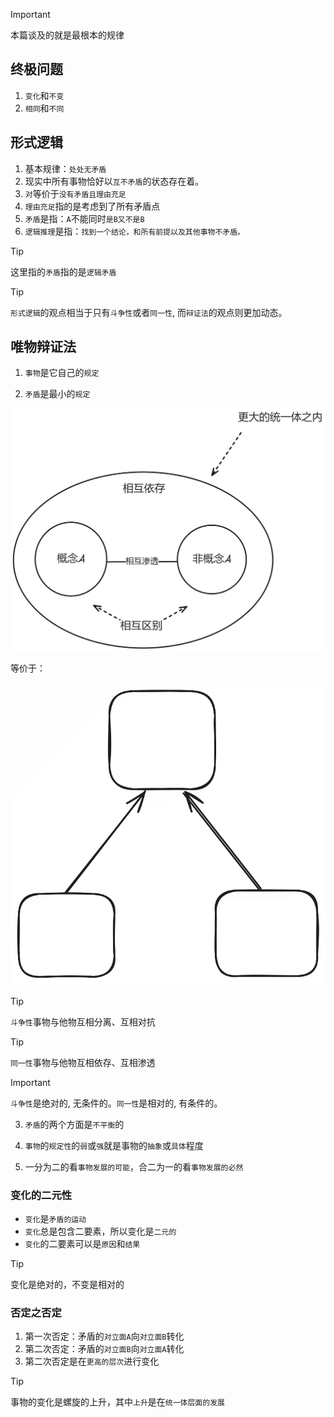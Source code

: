 > [!IMPORTANT]
> 本篇谈及的就是最根本的规律

## 终极问题

1. `变化`和`不变`
2. `相同`和`不同`

## 形式逻辑

1. 基本规律：`处处无矛盾`
2. 现实中所有事物恰好以`互不矛盾`的状态存在着。
3. `对`等价于`没有矛盾且理由充足`
4. `理由充足`指的是考虑到了所有矛盾点
5. `矛盾`是指：`A`不能同时`是B又不是B`
6. `逻辑推理`是指：`找到一个结论，和所有前提以及其他事物不矛盾。`

> [!TIP]
> 这里指的`矛盾`指的是`逻辑矛盾`

> [!TIP]
> `形式逻辑`的观点相当于只有`斗争性`或者`同一性`, 而`辩证法`的观点则更加动态。

## 唯物辩证法

1. `事物`是它自己的`规定`

2. `矛盾`是最小的`规定`

<img src="../images/conflict.png" width="900">

等价于：

<img src="../images/conflict3.png" width="900">

> [!TIP]
> `斗争性`事物与他物互相分离、互相对抗

> [!TIP]
> `同一性`事物与他物互相依存、互相渗透

> [!IMPORTANT]
> `斗争性`是绝对的, 无条件的。`同一性`是相对的, 有条件的。

3. `矛盾`的两个方面是`不平衡`的

4. `事物`的`规定性`的`弱`或`强`就是事物的`抽象`或`具体`程度

5. 一分为二的看`事物发展的可能`，合二为一的看`事物发展的必然`

### 变化的二元性

- `变化`是`矛盾的运动`
- `变化`总是包含二要素，所以变化是`二元的`
- `变化`的二要素可以是`原因`和`结果`

> [!TIP]
> 变化是绝对的，不变是相对的

### 否定之否定

1. 第一次否定：矛盾的`对立面A`向`对立面B`转化
2. 第二次否定：矛盾的`对立面B`向`对立面A`转化
3. 第二次否定是在`更高的层次`进行变化

> [!TIP]
> 事物的变化是螺旋的上升，其中`上升`是在`统一体层面的发展`
